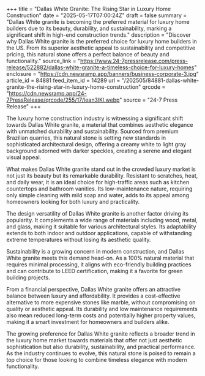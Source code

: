 +++
title = "Dallas White Granite: The Rising Star in Luxury Home Construction"
date = "2025-05-17T07:00:24Z"
draft = false
summary = "Dallas White granite is becoming the preferred material for luxury home builders due to its beauty, durability, and sustainability, marking a significant shift in high-end construction trends."
description = "Discover why Dallas White granite is the preferred choice for luxury home builders in the US. From its superior aesthetic appeal to sustainability and competitive pricing, this natural stone offers a perfect balance of beauty and functionality."
source_link = "https://www.24-7pressrelease.com/press-release/522882/dallas-white-granite-a-timeless-choice-for-luxury-homes"
enclosure = "https://cdn.newsramp.app/banners/business-corporate-3.jpg"
article_id = 84881
feed_item_id = 14289
url = "/202505/84881-dallas-white-granite-the-rising-star-in-luxury-home-construction"
qrcode = "https://cdn.newsramp.app/24-7PressRelease/qrcode/255/17/lean3lKl.webp"
source = "24-7 Press Release"
+++

<p>The luxury home construction industry is witnessing a significant shift towards Dallas White granite, a material that combines aesthetic elegance with unmatched durability and sustainability. Sourced from premium Brazilian quarries, this natural stone is setting new standards in sophisticated architectural design, offering a creamy white to light gray background adorned with darker speckles, creating a serene and elegant visual appeal.</p><p>What makes Dallas White granite stand out in the crowded luxury market is not just its beauty but its remarkable durability. Resistant to scratches, heat, and daily wear, it is an ideal choice for high-traffic areas such as kitchen countertops and bathroom vanities. Its low-maintenance nature, requiring only simple cleaning with mild soap and water, adds to its appeal among homeowners looking for both luxury and practicality.</p><p>The design versatility of Dallas White granite is another factor driving its popularity. It complements a wide range of materials including wood, metal, and glass, making it suitable for various architectural styles. Its adaptability extends to both indoor and outdoor applications, capable of withstanding extreme temperatures without losing its aesthetic quality.</p><p>Sustainability is a growing concern in modern construction, and Dallas White granite meets this demand head-on. As a 100% natural material that requires minimal processing, it aligns with eco-friendly building practices and can contribute to LEED certification, making it a favorite for green building projects.</p><p>From a financial perspective, Dallas White granite offers an attractive balance between luxury and affordability. It provides a cost-effective alternative to more expensive stones like marble, without compromising on quality or aesthetic appeal. Its durability and low maintenance requirements also mean reduced long-term costs and potentially higher property values, making it a smart investment for homeowners and builders alike.</p><p>The growing preference for Dallas White granite reflects a broader trend in the luxury home market towards materials that offer not just aesthetic sophistication but also durability, sustainability, and practical performance. As the industry continues to evolve, this natural stone is poised to remain a top choice for those looking to combine timeless elegance with modern functionality.</p>